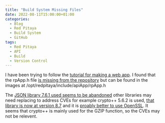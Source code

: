 ```yaml
---
title: "Build System Missing Files"
date: 2022-08-11T15:00:00+01:00
categories:
  - Blog
  - Red Pitaya
  - Build System
  - GitHub
tags:
  - Red Pitaya
  - API
  - Build
  - Version Control
---
```


I have been trying to follow the [tutorial for making a web app](https://redpitaya.readthedocs.io/en/latest/developerGuide/software/build/webapp/firstApp.html).
I found that the rpApp.h file [is missing from the repository](https://forum.redpitaya.com/viewtopic.php?t=1727) but can be found in the images at /opt/redpitaya/include/apiApp/rpApp.h

The [JSON library 7.6.1 used seems to be abandoned](https://sourceforge.net/projects/libjson/) other libraries may need replacing to address CVEs for example crypto++ 5.6.2 is used, [that library is now at version 8.7](https://cryptopp.com/index.html) and it is [proably better to use OpenSSL](https://csrc.nist.gov/projects/cryptographic-module-validation-program/certificate/3980). 
It seems that crypto++ is mainly used for the GZIP function, so the CVEs may not be relevent.
